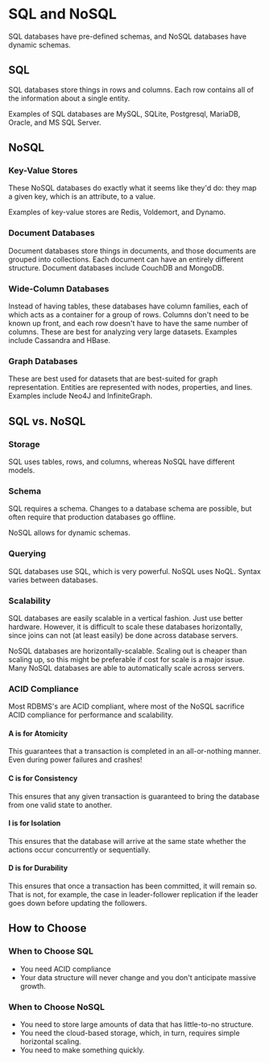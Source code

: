 # SQL and NoSQL

SQL databases have pre-defined schemas, and NoSQL databases have dynamic schemas.

## SQL

SQL databases store things in rows and columns.
Each row contains all of the information about a single entity.

Examples of SQL databases are MySQL, SQLite, Postgresql, MariaDB, Oracle, and MS SQL Server.

## NoSQL

### Key-Value Stores

These NoSQL databases do exactly what it seems like they'd do: they map a given key, which is an attribute, to a value.

Examples of key-value stores are Redis, Voldemort, and Dynamo.

### Document Databases

Document databases store things in documents, and those documents are grouped into collections.
Each document can have an entirely different structure.
Document databases include CouchDB and MongoDB.

### Wide-Column Databases

Instead of having tables, these databases have column families, each of which acts as a container for a group of rows.
Columns don't need to be known up front, and each row doesn't have to have the same number of columns.
These are best for analyzing very large datasets.
Examples include Cassandra and HBase.

### Graph Databases

These are best used for datasets that are best-suited for graph representation.
Entities are represented with nodes, properties, and lines.
Examples include Neo4J and InfiniteGraph.

## SQL vs. NoSQL

### Storage

SQL uses tables, rows, and columns, whereas NoSQL have different models.

### Schema

SQL requires a schema.
Changes to a database schema are possible, but often require that production databases go offline.

NoSQL allows for dynamic schemas.

### Querying

SQL databases use SQL, which is very powerful.
NoSQL uses NoQL.
Syntax varies between databases.

### Scalability

SQL databases are easily scalable in a vertical fashion.
Just use better hardware.
However, it is difficult to scale these databases horizontally, since joins can not (at least easily) be done across database servers.

NoSQL databases are horizontally-scalable.
Scaling out is cheaper than scaling up, so this might be preferable if cost for scale is a major issue.
Many NoSQL databases are able to automatically scale across servers.

### ACID Compliance

Most RDBMS's are ACID compliant, where most of the NoSQL sacrifice ACID compliance for performance and scalability.

#### A is for Atomicity

This guarantees that a transaction is completed in an all-or-nothing manner.
Even during power failures and crashes!

#### C is for Consistency

This ensures that any given transaction is guaranteed to bring the database from one valid state to another.

#### I is for Isolation

This ensures that the database will arrive at the same state whether the actions occur concurrently or sequentially.

#### D is for Durability

This ensures that once a transaction has been committed, it will remain so.
That is not, for example, the case in leader-follower replication if the leader goes down before updating the followers.

## How to Choose

### When to Choose SQL

* You need ACID compliance
* Your data structure will never change and you don't anticipate massive growth.

### When to Choose NoSQL

* You need to store large amounts of data that has little-to-no structure.
* You need the cloud-based storage, which, in turn, requires simple horizontal scaling.
* You need to make something quickly.
